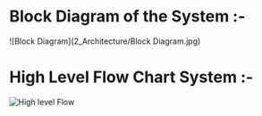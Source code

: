 # Block Diagram of the System :-

![Block Diagram](2_Architecture/Block Diagram.jpg)

# High Level Flow Chart System :-
![High level Flow]()
